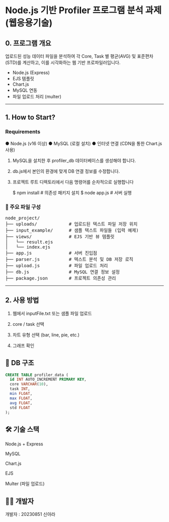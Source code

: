 # Node.js 기반 Profiler 프로그램 분석 과제 (웹응용기술)

## 0. 프로그램 개요
업로드된 성능 데이터 파일을 분석하여 각 Core, Task 별 평균(AVG) 및 표준편차(STD)를 계산하고, 이를 시각화하는 웹 기반 프로파일러입니다.

- Node.js (Express)
- EJS 템플릿
- Chart.js
- MySQL 연동
- 파일 업로드 처리 (multer)

---

## 1. How to Start?

### Requirements
● Node.js (v16 이상)
● MySQL (로컬 설치)
● 인터넷 연결 (CDN을 통한 Chart.js 사용)

1. MySQL을 설치한 후 profiler_db 데이터베이스를 생성해야 합니다.
2. db.js에서 본인의 환경에 맞게 DB 연결 정보를 수정합니다.
3. 프로젝트 루트 디렉토리에서 다음 명령어를 순차적으로 실행합니다
   
   $ npm install         # 의존성 패키지 설치
   $ node app.js         # 서버 실행


### 📂 주요 파일 구성
<pre>node_project/
├── uploads/            # 업로드된 텍스트 파일 저장 위치
├── input_example/      # 샘플 텍스트 파일들 (입력 예제)
├── views/              # EJS 기반 뷰 템플릿  
│   └── result.ejs
│   └── index.ejs
├── app.js              # 서버 진입점
├── parser.js           # 텍스트 분석 및 DB 저장 로직
├── upload.js           # 파일 업로드 처리
├── db.js               # MySQL 연결 정보 설정
├── package.json        # 프로젝트 의존성 관리 </pre>

---

## 2. 사용 방법

1. 웹에서 inputFile.txt 또는 샘플 파일 업로드

2. core / task 선택

3. 차트 유형 선택 (bar, line, pie, etc.)

4. 그래프 확인

## 📌 DB 구조
```sql
CREATE TABLE profiler_data (
  id INT AUTO_INCREMENT PRIMARY KEY,
  core VARCHAR(10),
  task INT,
  min FLOAT,
  max FLOAT,
  avg FLOAT,
  std FLOAT
);

```

## 🛠 기술 스택

Node.js + Express

MySQL

Chart.js

EJS

Multer (파일 업로드)

## 🧑‍💻 개발자
개발자 : 20230851 신아라 


